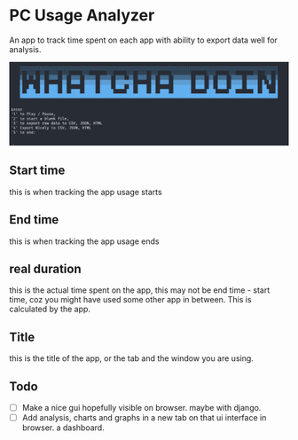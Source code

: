 # PC Usage Analyzer
An app to track time spent on each app with ability to export data well for analysis. 

![](./screenshots/start.jpg)

## Start time
this is when tracking the app usage starts

## End time
this is when tracking the app usage ends

## real duration
this is the actual time spent on the app, this may not be end time - start time, coz you might have used some other app in between. This is calculated by the app.

## Title
this is the title of the app, or the tab and the window you are using. 

## Todo
- [ ] Make a nice gui hopefully visible on browser. maybe with django. 
- [ ] Add analysis, charts and graphs in a new tab on that ui interface in browser. a dashboard. 
